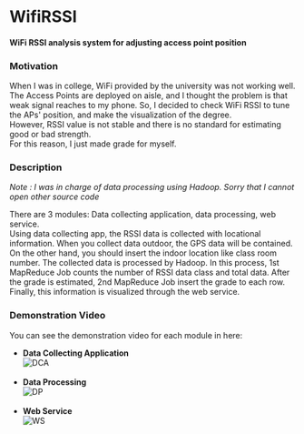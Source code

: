 # WifiRSSI
#### WiFi RSSI analysis system for adjusting access point position  

### Motivation  
When I was in college, WiFi provided by the university was not working well. 
The Access Points are deployed on aisle, and I thought the problem is 
that weak signal reaches to my phone. 
So, I decided to check WiFi RSSI to tune the APs' position, and make the visualization of the degree.  
However, RSSI value is not stable and there is no standard for estimating good or bad strength.  
For this reason, I just made grade for myself.  
  
### Description  
_Note : I was in charge of data processing using Hadoop. Sorry that I cannot open other source code_  
  
There are 3 modules: Data collecting application, data processing, web service.  
Using data collecting app, the RSSI data is collected with locational information. 
When you collect data outdoor, the GPS data will be contained. 
On the other hand, you should insert the indoor location like class room number. 
The collected data is processed by Hadoop. In this process, 
1st MapReduce Job counts the number of RSSI data class and total data. 
After the grade is estimated, 2nd MapReduce Job insert the grade to each row. 
Finally, this information is visualized through the web service.  
  
### Demonstration Video  
You can see the demonstration video for each module in here:  
* **Data Collecting Application**  
![DCA](https://www.youtube.com/watch?v=FVGyEcZ3yXQ)  
&nbsp;  
* **Data Processing**  
![DP](https://www.youtube.com/watch?v=LmmYxxK5_dA&t=37s)  
&nbsp;  
* **Web Service**  
![WS](https://www.youtube.com/watch?v=k3jNL8_YfCM)
